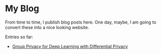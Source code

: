 # My Blog

From time to time, I publish blog posts here. One day, maybe, I am going to convert these into a nice looking website. 

Entries so far:

* [Group Privacy for Deep Learning with Differential Privacy](group-privacy-in-deep-learning-with-differential-privacy/)


